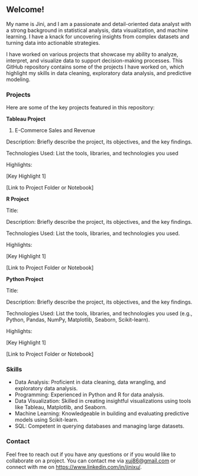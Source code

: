 ## Welcome!

My name is Jini, and I am a passionate and detail-oriented data analyst with a strong background in statistical analysis, data visualization, and machine learning. I have a knack for uncovering insights from complex datasets and turning data into actionable strategies.

I have worked on various projects that showcase my ability to analyze, interpret, and visualize data to support decision-making processes. This GitHub repository contains some of the projects I have worked on, which highlight my skills in data cleaning, exploratory data analysis, and predictive modeling.

### Projects
Here are some of the key projects featured in this repository:

**Tableau Project**

1. E-Commerce Sales and Revenue

Description: Briefly describe the project, its objectives, and the key findings.

Technologies Used: List the tools, libraries, and technologies you used 

Highlights:

[Key Highlight 1]

[Link to Project Folder or Notebook]

**R Project**

Title:

Description: Briefly describe the project, its objectives, and the key findings.

Technologies Used: List the tools, libraries, and technologies you used.

Highlights:

[Key Highlight 1]

[Link to Project Folder or Notebook]

**Python Project**

Title:

Description: Briefly describe the project, its objectives, and the key findings.

Technologies Used: List the tools, libraries, and technologies you used (e.g., Python, Pandas, NumPy, Matplotlib, Seaborn, Scikit-learn).

Highlights:

[Key Highlight 1]

[Link to Project Folder or Notebook]

### Skills
- Data Analysis: Proficient in data cleaning, data wrangling, and exploratory data analysis.
- Programming: Experienced in Python and R for data analysis.
- Data Visualization: Skilled in creating insightful visualizations using tools like Tableau, Matplotlib, and Seaborn.
- Machine Learning: Knowledgeable in building and evaluating predictive models using Scikit-learn.
- SQL: Competent in querying databases and managing large datasets.

### Contact
Feel free to reach out if you have any questions or if you would like to collaborate on a project. You can contact me via xuj86@gmail.com or connect with me on https://www.linkedin.com/in/jinixu/.

